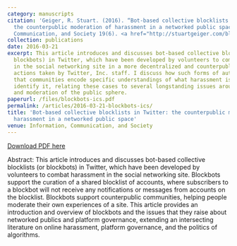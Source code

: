 ```yaml
---
category: manuscripts
citation: 'Geiger, R. Stuart. (2016). “Bot-based collective blocklists in Twitter:
  the counterpublic moderation of harassment in a networked public space.” Information,
  Communication, and Society 19(6). <a href="http://stuartgeiger.com/blockbots-ics.pdf">http://stuartgeiger.com/blockbots-ics.pdf</a>'
collection: publications
date: 2016-03-21
excerpt: This article introduces and discusses bot-based collective blocklists (or
  blockbots) in Twitter, which have been developed by volunteers to combat harassment
  in the social networking site in a more decentralized and counterpublic way than
  actions taken by Twitter, Inc. staff. I discuss how such forms of automation require
  that communities encode specific understandings of what harassment is and how to
  identify it, relating these cases to several longstanding issues around the governance
  and moderation of the public sphere.
paperurl: /files/blockbots-ics.pdf
permalink: /articles/2016-03-21-blockbots-ics/
title: 'Bot-based collective blocklists in Twitter: the counterpublic moderation of
  harassment in a networked public space'
venue: Information, Communication, and Society
---
```


<a href='http://stuartgeiger.com/blockbots-ics.pdf'>Download PDF here</a>

Abstract: This article introduces and discusses bot-based collective blocklists (or blockbots) in Twitter, which have been developed by volunteers to combat harassment in the social networking site. Blockbots support the curation of a shared blocklist of accounts, where subscribers to a blockbot will not receive any notifications or messages from accounts on the blocklist. Blockbots support counterpublic communities, helping people moderate their own experiences of a site. This article provides an introduction and overview of blockbots and the issues that they raise about networked publics and platform governance, extending an intersecting literature on online harassment, platform governance, and the politics of algorithms.